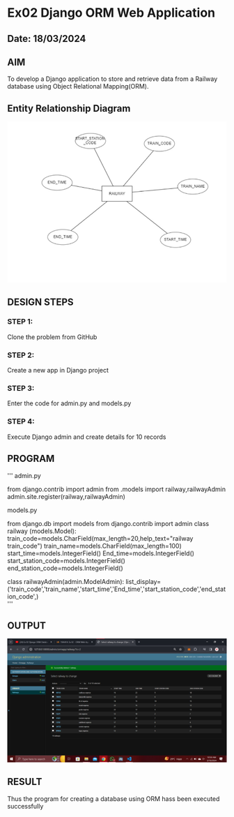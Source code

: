 # Ex02 Django ORM Web Application
## Date: 18/03/2024

## AIM
To develop a Django application to store and retrieve data from a Railway database using Object Relational Mapping(ORM).

## Entity Relationship Diagram
![alt text](<er diagram.jpg>)

## DESIGN STEPS

### STEP 1:
Clone the problem from GitHub

### STEP 2:
Create a new app in Django project

### STEP 3:
Enter the code for admin.py and models.py

### STEP 4:
Execute Django admin and create details for 10 records

## PROGRAM
'''
admin.py

from django.contrib import admin
from .models import railway,railwayAdmin
admin.site.register(railway,railwayAdmin)

models.py

 from django.db import models
from django.contrib import admin
class railway (models.Model):
    train_code=models.CharField(max_length=20,help_text="railway train_code")
    train_name=models.CharField(max_length=100)
    start_time=models.IntegerField()
    End_time=models.IntegerField()
    start_station_code=models.IntegerField()
    end_station_code=models.IntegerField()
    
 
class railwayAdmin(admin.ModelAdmin):
    list_display=('train_code','train_name','start_time','End_time','start_station_code','end_station_code',)   
'''
## OUTPUT
![alt text](railway.png)


## RESULT
Thus the program for creating a database using ORM hass been executed successfully
